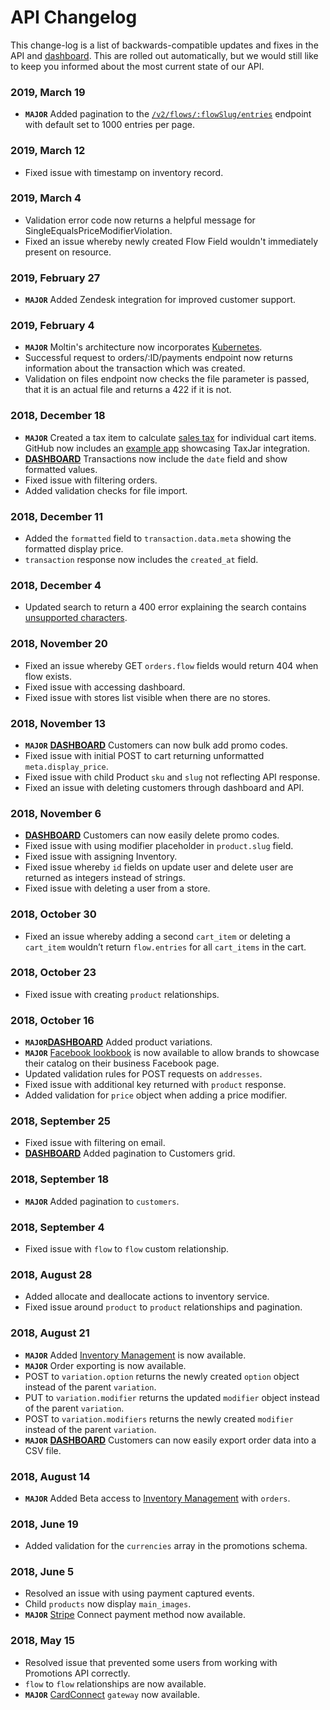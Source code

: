 # API Changelog

This change-log is a list of backwards-compatible updates and fixes in the API and [dashboard](https://dashboard.moltin.com/app). This are rolled out automatically, but we would still like to keep you informed about the most current state of our API.

### **2019, March 19**

* **`MAJOR`** Added pagination to the [`/v2/flows/:flowSlug/entries`](../advanced/custom-data/entries.md#get-all-entries) endpoint with default set to 1000 entries per page.

### **2019, March 12**

* Fixed issue with timestamp on inventory record.

### 2019, March 4

* Validation error code now returns a helpful message for SingleEqualsPriceModifierViolation.
* Fixed an issue whereby newly created Flow Field wouldn't immediately present on resource.

### 2019, February 27

* **`MAJOR`** Added Zendesk integration for improved customer support.

### **2019, February 4**

* **`MAJOR`** Moltin's architecture now incorporates [Kubernetes](https://moltin.com/blog/2019/01/moltin-kubernetes/).
* Successful request to orders/:ID/payments endpoint now returns information about the transaction which was created.
* Validation on files endpoint now checks the file parameter is passed, that it is an actual file and returns a 422 if it is not.

### **2018, December 18** <a id="2018-december-18"></a>

* **`MAJOR`** Created a tax item to calculate [sales tax](https://developers.moltin.com/guides/taxes-integrate-taxjar-with-moltin) for individual cart items. GitHub now includes an [example app](https://github.com/moltin/taxjar-example) showcasing TaxJar integration.
* [**DASHBOARD**](https://dashboard.moltin.com/) Transactions now include the `date` field and show formatted values. 
* Fixed issue with filtering orders.
* Added validation checks for file import.

### **2018, December 11** <a id="2018-december-11"></a>

* Added the `formatted` field to `transaction.data.meta` showing the formatted display price.
* `transaction` response now includes the `created_at` field.

### **2018, December 4** <a id="2018-december-4"></a>

* Updated search to return a 400 error explaining the search contains [unsupported characters](https://docs.moltin.com/~/drafts/-LTg_WTtsk_fgq6z4BWy/primary/basics/filtering#supported-characters).

### **2018, November 20** <a id="2018-november-20"></a>

* Fixed an issue whereby GET `orders.flow` fields would return 404 when flow exists.
* Fixed issue with accessing dashboard.
* Fixed issue with stores list visible when there are no stores.

### **2018, November 13** <a id="2018-november-13"></a>

* **`MAJOR`** [**DASHBOARD**](https://dashboard.moltin.com/) Customers can now bulk add promo codes.
* Fixed issue with initial POST to cart returning unformatted `meta.display_price`.
* Fixed issue with child Product `sku` and `slug` not reflecting API response.
* Fixed an issue with deleting customers through dashboard and API.

### **2018, November 6** <a id="2018-november-6"></a>

* **​**[**DASHBOARD**](https://dashboard.moltin.com/) Customers can now easily delete promo codes.
* Fixed issue with using modifier placeholder in `product.slug` field.
* Fixed issue with assigning Inventory.
* Fixed issue whereby `id` fields on update user and delete user are returned as integers instead of strings.
* Fixed issue with deleting a user from a store.

### **2018, October 30** <a id="2018-october-30"></a>

* Fixed an issue whereby adding a second `cart_item` or deleting a `cart_item` wouldn’t return `flow.entries` for all `cart_items` in the cart.

### **2018, October 23** <a id="2018-october-23"></a>

* Fixed issue with creating `product` relationships.

### **2018, October 16** <a id="2018-october-16"></a>

* **`MAJOR`​**[**DASHBOARD**](https://dashboard.moltin.com/) Added product variations.
* **`MAJOR`** [Facebook lookbook](https://github.com/moltin/moltin-facebook-shop) is now available to allow brands to showcase their catalog on their business Facebook page.
* Updated validation rules for POST requests on `addresses`.
* Fixed issue with additional key returned with `product` response.
* Added validation for `price` object when adding a price modifier.

### **2018, September 25** <a id="2018-september-25"></a>

* Fixed issue with filtering on email.
* **​**[**DASHBOARD**](https://dashboard.moltin.com/) Added pagination to Customers grid.

### **2018, September 18** <a id="2018-september-18"></a>

* **`MAJOR`** Added pagination to `customers`.

### **2018, September 4** <a id="2018-september-4"></a>

* Fixed issue with `flow` to `flow` custom relationship.

### **2018, August 28** <a id="2018-august-28"></a>

* Added allocate and deallocate actions to inventory service.
* Fixed issue around `product` to `product` relationships and pagination.

### **2018, August 21** <a id="2018-august-21"></a>

* **`MAJOR`** Added [​Inventory Management](https://developers.moltin.com/guides/work-with-inventory) is now available.
* **`MAJOR`** Order exporting is now available.
* POST to `variation.option` returns the newly created `option` object instead of the parent `variation`.
* PUT to `variation.modifier` returns the updated `modifier` object instead of the parent `variation`.
* POST to `variation.modifiers` returns the newly created `modifier` instead of the parent `variation`.
* **`MAJOR`** [**DASHBOARD**](https://dashboard.moltin.com/) Customers can now easily export order data into a CSV file.

### **2018, August 14** <a id="2018-august-14"></a>

* **`MAJOR`** Added Beta access to [Inventory Management](https://developers.moltin.com/guides/work-with-inventory) with `orders`.

### **2018, June 19** <a id="2018-june-19"></a>

* Added validation for the `currencies` array in the promotions schema.

### **2018, June 5** <a id="2018-june-5"></a>

* Resolved an issue with using payment captured events.
* Child `products` now display `main_images`.
* **`MAJOR`** ​[Stripe](https://developers.moltin.com/guides/payment/payment-gateway-integration#third-party-payment-gateways-detailed-walkthrough) Connect payment method now available.

### **2018, May 15** <a id="2018-may-15"></a>

* Resolved issue that prevented some users from working with Promotions API correctly.
* `flow` to `flow` relationships are now available.
* **`MAJOR`** [CardConnect](https://developers.moltin.com/guides/payment/payment-gateway-integration#third-party-payment-gateways-detailed-walkthrough) `gateway` now available.


